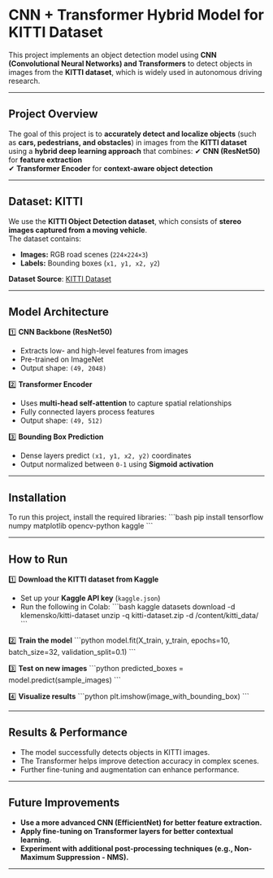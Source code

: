 # CNN + Transformer Hybrid Model for KITTI Dataset

This project implements an object detection model using **CNN (Convolutional Neural Networks) and Transformers** to detect objects in images from the **KITTI dataset**, which is widely used in autonomous driving research.

---

##  Project Overview
The goal of this project is to **accurately detect and localize objects** (such as **cars, pedestrians, and obstacles**) in images from the **KITTI dataset** using a **hybrid deep learning approach** that combines:
✔ **CNN (ResNet50)** for **feature extraction**  
✔ **Transformer Encoder** for **context-aware object detection**  

---

## Dataset: KITTI
We use the **KITTI Object Detection dataset**, which consists of **stereo images captured from a moving vehicle**.  
The dataset contains:
- **Images:** RGB road scenes (`224×224×3`)
- **Labels:** Bounding boxes (`x1, y1, x2, y2`)

 **Dataset Source**: [KITTI Dataset](http://www.cvlibs.net/datasets/kitti/)

---

##  Model Architecture
1️⃣ **CNN Backbone (ResNet50)**
   - Extracts low- and high-level features from images  
   - Pre-trained on ImageNet  
   - Output shape: `(49, 2048)`  

2️⃣ **Transformer Encoder**
   - Uses **multi-head self-attention** to capture spatial relationships  
   - Fully connected layers process features  
   - Output shape: `(49, 512)`  

3️⃣ **Bounding Box Prediction**
   - Dense layers predict `(x1, y1, x2, y2)` coordinates  
   - Output normalized between `0-1` using **Sigmoid activation**  

---

##  Installation
To run this project, install the required libraries:
\`\`\`bash
pip install tensorflow numpy matplotlib opencv-python kaggle
\`\`\`

---

##  How to Run
1️⃣ **Download the KITTI dataset from Kaggle**  
   - Set up your **Kaggle API key** (`kaggle.json`)  
   - Run the following in Colab:
   \`\`\`bash
   kaggle datasets download -d klemensko/kitti-dataset
   unzip -q kitti-dataset.zip -d /content/kitti_data/
   \`\`\`

2️⃣ **Train the model**
   \`\`\`python
   model.fit(X_train, y_train, epochs=10, batch_size=32, validation_split=0.1)
   \`\`\`

3️⃣ **Test on new images**
   \`\`\`python
   predicted_boxes = model.predict(sample_images)
   \`\`\`

4️⃣ **Visualize results**
   \`\`\`python
   plt.imshow(image_with_bounding_box)
   \`\`\`

---

## Results & Performance
- The model successfully detects objects in KITTI images.
- The Transformer helps improve detection accuracy in complex scenes.
- Further fine-tuning and augmentation can enhance performance.

---

##  Future Improvements
- **Use a more advanced CNN (EfficientNet) for better feature extraction.**  
- **Apply fine-tuning on Transformer layers for better contextual learning.**  
- **Experiment with additional post-processing techniques (e.g., Non-Maximum Suppression - NMS).**  

---




